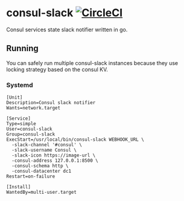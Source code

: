 # consul-slack [![CircleCI](https://circleci.com/gh/amenzhinsky/consul-slack.svg?style=svg)](https://circleci.com/gh/amenzhinsky/consul-slack)

Consul services state slack notifier written in go.

## Running

You can safely run multiple consul-slack instances because they use locking strategy based on the consul KV.

### Systemd
```
[Unit]
Description=Consul slack notifier
Wants=network.target

[Service]
Type=simple
User=consul-slack
Group=consul-slack
ExecStart=/usr/local/bin/consul-slack WEBHOOK_URL \
  -slack-channel '#consul' \
  -slack-username Consul \
  -slack-icon https://image-url \
  -consul-address 127.0.0.1:8500 \
  -consul-schema http \
  -consul-datacenter dc1
Restart=on-failure

[Install]
WantedBy=multi-user.target
```
